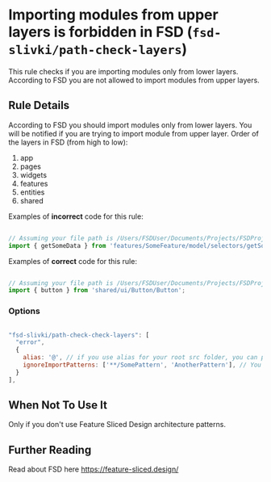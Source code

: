 # Importing modules from upper layers is forbidden in FSD (`fsd-slivki/path-check-layers`)

<!-- end auto-generated rule header -->

This rule checks if you are importing modules only from lower layers. According to FSD you are not allowed to import modules from upper layers.

## Rule Details

According to FSD you should import modules only from lower layers. You will be notified if you are trying to import module from upper layer. 
Order of the layers in FSD (from high to low):
1. app
2. pages
3. widgets
4. features
5. entities
6. shared

Examples of **incorrect** code for this rule:

```js

// Assuming your file path is /Users/FSDUser/Documents/Projects/FSDProject/src/entities/YourEntity/ui/Component/Component.tsx
import { getSomeData } from 'features/SomeFeature/model/selectors/getSomeData/getSomeData';

```

Examples of **correct** code for this rule:

```js

// Assuming your file path is /Users/FSDUser/Documents/Projects/FSDProject/src/entities/YourEntity/ui/Component/Component.tsx
import { button } from 'shared/ui/Button/Button';

```

### Options

```js

"fsd-slivki/path-check-check-layers": [
  "error",
  {
    alias: '@', // if you use alias for your root src folder, you can pass it here as an option
    ignoreImportPatterns: ['**/SomePattern', 'AnotherPattern'], // You can exclude some patterns from this rule
  }
],

```

## When Not To Use It

Only if you don't use Feature Sliced Design architecture patterns.

## Further Reading

Read about FSD here
https://feature-sliced.design/